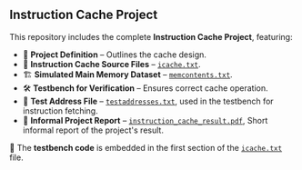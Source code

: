 ## Instruction Cache Project

This repository includes the complete **Instruction Cache Project**, featuring:

- 📜 **Project Definition** – Outlines the cache design.
- 💾 **Instruction Cache Source Files** – [`icache.txt`](./icache.txt).
- 🏗 **Simulated Main Memory Dataset** – [`memcontents.txt`](./memcontents.txt).
- 🛠 **Testbench for Verification** – Ensures correct cache operation.
- 📍 **Test Address File** – [`testaddresses.txt`](./testaddresses.txt), used in the testbench for instruction fetching.
- 📄 **Informal Project Report** – [`instruction_cache_result.pdf`](./instruction_cache_result.pdf), Short informal report of the project's result.

📌 The **testbench code** is embedded in the first section of the [`icache.txt`](./icache.txt) file.
